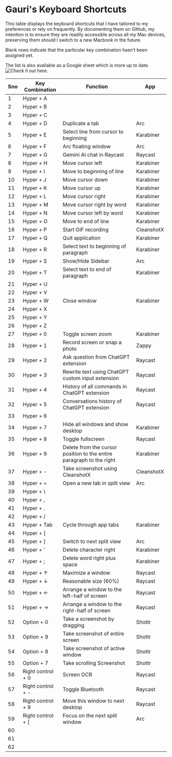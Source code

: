 # Gauri's Keyboard Shortcuts

This table displays the keyboard shortcuts that I have tailored to my preferences or rely on frequently. By documenting them on Github, my intention is to ensure they are readily accessible across all my Mac devices, preserving them should I switch to a new Macbook in the future.

Blank rows indicate that the particular key combination hasn't been assigned yet.

The list is also available as a Google sheet which is more up to date. ![Check it out here](https://docs.google.com/spreadsheets/d/1YpRrH6MP1oOGn2LSHvPXqUlDo21zCg1KrYbc4V3uDkI/edit?usp=sharing).



| Sno | Key Combination   | Function                                                             | App        |
| --- | ----------------- | -------------------------------------------------------------------- | ---------- |
| 1   | Hyper + A         |                                                                      |            |
| 2   | Hyper + B         |                                                                      |            |
| 3   | Hyper + C         |                                                                      |            |
| 4   | Hyper + D         | Duplicate a tab                                                      | Arc        |
| 5   | Hyper + E         | Select line from cursor to beginning                                 | Karabiner  |
| 6   | Hyper + F         | Arc floating window                                                  | Arc        |
| 7   | Hyper + G         | Gemini AI chat in Raycast                                            | Raycast    |
| 8   | Hyper + H         | Move cursor left                                                     | Karabiner  |
| 9   | Hyper + I         | Move to beginning of line                                            | Karabiner  |
| 10  | Hyper + J         | Move cursor down                                                     | Karabiner  |
| 11  | Hyper + K         | Move cursor up                                                       | Karabiner  |
| 12  | Hyper + L         | Move cursor right                                                    | Karabiner  |
| 13  | Hyper + M         | Move cursor right by word                                            | Karabiner  |
| 14  | Hyper + N         | Move cursor left by word                                             | Karabiner  |
| 15  | Hyper + O         | Move to end of line                                                  | Karabiner  |
| 16  | Hyper + P         | Start GIF recording                                                  | CleanshotX |
| 17  | Hyper + Q         | Quit application                                                     | Karabiner  |
| 18  | Hyper + R         | Select text to beginning of paragraph                                | Karabiner  |
| 19  | Hyper + S         | Show/Hide Sidebar                                                    | Arc        |
| 20  | Hyper + T         | Select text to end of paragraph                                      | Karabiner  |
| 21  | Hyper + U         |                                                                      |            |
| 22  | Hyper + V         |                                                                      |            |
| 23  | Hyper + W         | Close window                                                         | Karabiner  |
| 24  | Hyper + X         |                                                                      |            |
| 25  | Hyper + Y         |                                                                      |            |
| 26  | Hyper + Z         |                                                                      |            |
| 27  | Hyper + 0         | Toggle screen zoom                                                   | Karabiner  |
| 28  | Hyper + 1         | Record screen or snap a photo                                        | Zappy      |
| 29  | Hyper + 2         | Ask question from ChatGPT extension                                  | Raycast    |
| 30  | Hyper + 3         | Rewrite text using ChatGPT custom input extension                    | Raycast    |
| 31  | Hyper + 4         | History of all commands in ChatGPT extension                         | Raycast    |
| 32  | Hyper + 5         | Conversations history of ChatGPT extension                           | Raycast    |
| 33  | Hyper + 6         |                                                                      |            |
| 34  | Hyper + 7         | Hide all windows and show desktop                                    | Karabiner  |
| 35  | Hyper + 8         | Toggle fullscreen                                                    | Raycast    |
| 36  | Hyper + 9         | Delete from the cursor position to the entire paragraph to the right | Karabiner  |
| 37  | Hyper + -         | Take screenshot using CleanshotX                                     | CleanshotX |
| 38  | Hyper + =         | Open a new tab in split view                                         | Arc        |
| 39  | Hyper + \\        |                                                                      |            |
| 40  | Hyper + ,         |                                                                      |            |
| 41  | Hyper + .         |                                                                      |            |
| 42  | Hyper + /         |                                                                      |            |
| 43  | Hyper + Tab       | Cycle through app tabs                                               | Karabiner  |
| 44  | Hyper + [         |                                                                      |            |
| 45  | Hyper + ]         | Switch to next split view                                            | Arc        |
| 46  | Hyper + '         | Delete character right                                               | Karabiner  |
| 47  | Hyper + ;         | Delete word right plus space                                         | Karabiner  |
| 48  | Hyper + ↑         | Maximize a window                                                    | Raycast    |
| 49  | Hyper + ↓         | Reasonable size (60%)                                                | Raycast    |
| 50  | Hyper + ←         | Arrange a window to the left-half of screen                          | Raycast    |
| 51  | Hyper + →         | Arrange a window to the right-half of screen                         | Raycast    |
| 52  | Option + 0        | Take a screenshot by dragging                                        | Shottr     |
| 53  | Option + 9        | Take screenshot of entire screen                                     | Shottr     |
| 54  | Option + 8        | Take screenshot of active window                                     | Shottr     |
| 55  | Option + 7        | Take scrolling Screenshot                                            | Shottr     |
| 56  | Right control + 0 | Screen OCR                                                           | Raycast    |
| 57  | Right control + - | Toggle Bluetooth                                                     | Raycast    |
| 58  | Right control + 9 | Move this window to next desktop                                     | Raycast    |
| 59  | Right control + [ | Focus on the next split window                                       | Arc        |
| 60  |                   |                                                                      |            |
| 61  |                   |                                                                      |            |
| 62  |                   |                                                                      |
